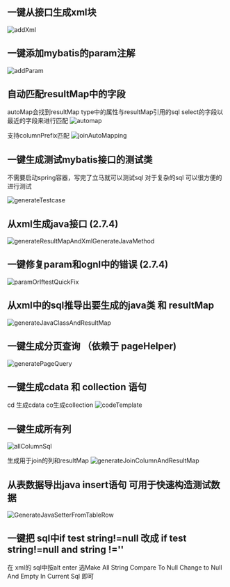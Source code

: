 ## 一键从接口生成xml块
![addXml](http://myimages.brucege.com/generateXmlFromMapper.gif)

## 一键添加mybatis的param注解
![addParam](http://myimages.brucege.com/addParamForOneClick.gif)

## 自动匹配resultMap中的字段
autoMap会找到resultMap type中的属性与resultMap引用的sql select的字段以最近的字段来进行匹配
![automap](http://myimages.brucege.com/automap.png)

支持columnPrefix匹配
![joinAutoMapping](http://myimages.brucege.com/joinAutoMapping.gif)

## 一键生成测试mybatis接口的测试类 

不需要启动spring容器，写完了立马就可以测试sql  对于复杂的sql 可以很方便的进行测试 

![generateTestcase](http://myimages.brucege.com/autoGenerateTestCase.gif)

## 从xml生成java接口 (2.7.4)
![generateResultMapAndXmlGenerateJavaMethod](http://myimages.brucege.com/generateResultMapAndXmlGenerateJavaMethod.gif)

## 一键修复param和ognl中的错误 (2.7.4)
![paramOrIftestQuickFix](http://myimages.brucege.com/paramOrIftestQuickFix.gif)


## 从xml中的sql推导出要生成的java类 和 resultMap 

![generateJavaClassAndResultMap](http://myimages.brucege.com/generateJavaClassAndResultMap.gif)


## 一键生成分页查询 （依赖于 pageHelper)

![generatePageQuery](http://myimages.brucege.com/generatePageQuery.gif)


## 一键生成cdata 和 collection 语句

cd 生成cdata co生成collection 
![codeTemplate](http://myimages.brucege.com/codeTemplate.gif)

## 一键生成所有列 
![allColumnSql](http://myimages.brucege.com/allColumnSql.gif)

生成用于join的列和resultMap
![generateJoinColumnAndResultMap](http://myimages.brucege.com/generateJoinColumnAndResultMap.gif)

## 从表数据导出java insert语句 可用于快速构造测试数据
![GenerateJavaSetterFromTableRow](http://myimages.brucege.com/GenerateJavaSetterFromTableRow.gif)

## 一键把 sql中if test string!=null 改成 if test string!=null and string !='' 

在 xml的 sql中按alt enter 选Make All String Compare To Null Change to Null And Empty In Current Sql 即可


